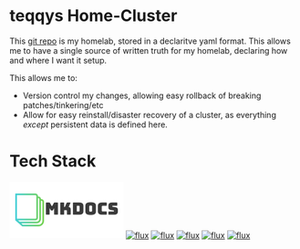 # teqqys Home-Cluster

This [git repo]() is my homelab, stored in a declaritve yaml format.  This allows me to have a single source of written truth for my homelab, declaring how and where I want it setup.

This allows me to:

* Version control my changes, allowing easy rollback of breaking patches/tinkering/etc
* Allow for easy reinstall/disaster recovery of a cluster, as everything *except* persistent data is defined here.


# Tech Stack
[<img src="images/mkdocs.png" alt="flux" style=";object-fit:cover;width:200px;height:100px"/>](https://www.mkdocs.org)
[<img src="images/flux-horizontal-color.png" alt="flux" style=";object-fit:cover;width:200px;height:100px"/>](https://fluxcd.io)
[<img src="https://www.sidero.dev/images/logo.svg" alt="flux" style=";width:200px;height:100px"/>](https://sidero.dev)
[<img src="https://www.talos.dev/images/logo.svg" alt="flux" style=";width:200px;height:100px"/>](https://talos.dev)
[<img src="https://seeklogo.com/images/C/cilium-logo-B9B53FC8EA-seeklogo.com.png" alt="flux" style=";object-fit:contain;width:200px;height:100px"/>](https://cilium.org)
[<img src="https://mp.s81c.com/pwb-production/c4a833f11e311146a23c643651068b75/kasten-logo-inline-by-Veeam-e768bc74-095a-40de-b6b3-fa8abf4a75e6_7998963c-5e38-4285-ac1d-bdcac69e1523.png" alt="flux" style=";object-fit:contain;width:200px;height:100px"/>](https://www.kasten.io)
